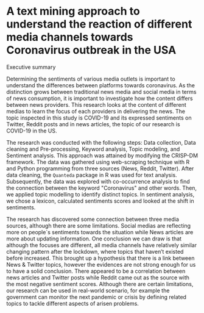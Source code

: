 # A text mining approach to understand the reaction of different media channels towards Coronavirus outbreak in the USA
Executive summary

Determining the sentiments of various media outlets is important to understand the differences between platforms towards coronavirus. As the distinction grows between traditional news media and social media in terms of news consumption, it is important to investigate how the content differs between news providers. This research looks at the content of different medias to learn the focus of each providers in delivering the news. The topic inspected in this study is COVID-19 and its expressed sentiments on Twitter, Reddit posts and in news articles, the topic of our research is COVID-19 in the US.

The research was conducted with the following steps: Data collection, Data cleaning and Pre-processing, Keyword analysis, Topic modeling, and Sentiment analysis. This approach was attained by modifying the CRISP-DM framework. The data was gathered using web-scraping technique with R and Python programming from three sources (News, Reddit, Twitter). After data cleaning, the `Quanteda` package in R was used for text analysis. Subsequently, the data was explored with co-occurrence analysis to find the connection between the keyword "Coronavirus" and other words. Then, we applied topic modelling to identify distinct topics. In sentiment analysis, we chose a lexicon, calculated sentiments scores and looked at the shift in sentiments.

The research has discovered some connection between three media sources, although there are some limitations. Social medias are reflecting more on people´s sentiments towards the situation while News articles are more about updating information. One conclusion we can draw is that although the focuses are different, all media channels have relatively similar changing pattern after the lockdown, where topics that haven’t existed before increased. This brought up a hypothesis that there is a link between News & Twitter topics, however the evidences are not strong enough for us to have a solid conclusion. There appeared to be a correlation between news articles and Twitter posts while Reddit came out as the source with the most negative sentiment scores. Although there are certain limitations, our research can be used in real-world scenario, for example the government can monitor the next pandemic or crisis by defining related topics to tackle different aspects of arisen problems.

